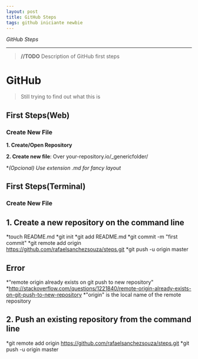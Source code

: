 ```yaml
---
layout: post
title: GitHub Steps
tags: github iniciante newbie
---
```


*GitHub Steps*

-----



> **//TODO** Description of GitHub first steps

# GitHub

> Still trying to find out what this is



## First Steps(Web)

### Create New File

**1. Create/Open Repository**

**2. Create new file**: Over your-repository.io/_genericfolder/

**(Opcional) Use extension *.md for fancy layout**

## First Steps(Terminal)

### Create New File

**1. Create a new repository on the command line**
-------------
  *touch README.md
  *git init
  *git add README.md
  *git commit -m "first commit"
  *git remote add origin https://github.com/rafaelsanchezsouza/steps.git
  *git push -u origin master

**Error**
-------------
  *"remote origin already exists on git push to new repository"
  *http://stackoverflow.com/questions/1221840/remote-origin-already-exists-on-git-push-to-new-repository
  *"origin" is the local name of the remote repository

**2. Push an existing repository from the command line**
-------------
  *git remote add origin https://github.com/rafaelsanchezsouza/steps.git
  *git push -u origin master

